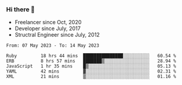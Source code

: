 ### Hi there 👋

- Freelancer since Oct, 2020
- Developer since July, 2017
- Structral Engineer since July, 2012

<!--START_SECTION:waka-->

```text
From: 07 May 2023 - To: 14 May 2023

Ruby         18 hrs 44 mins  ███████████████░░░░░░░░░░   60.54 %
ERB          8 hrs 57 mins   ███████▒░░░░░░░░░░░░░░░░░   28.94 %
JavaScript   1 hr 35 mins    █▒░░░░░░░░░░░░░░░░░░░░░░░   05.13 %
YAML         42 mins         ▓░░░░░░░░░░░░░░░░░░░░░░░░   02.31 %
XML          21 mins         ▒░░░░░░░░░░░░░░░░░░░░░░░░   01.16 %
```

<!--END_SECTION:waka-->
